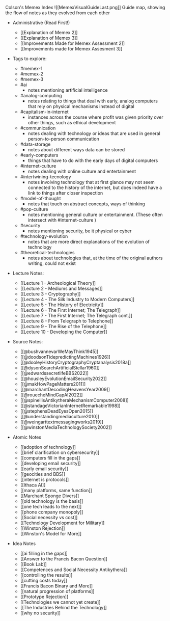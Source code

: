 Colson's Memex Index
![[MemexVisualGuideLast.png]]
Guide map, showing the flow of notes as they evolved from each other

- Administrative (Read First!)
	- [[Explanation of Memex 2]]
	- [[Explanation of Memex 3]]
	- [[Improvements Made for Memex Assessment 2]]
	- [[Improvements made for Memex Assesment 3]]

- Tags to explore:
	- #memex-1 
	- #memex-2 
	- #memex-3 
	- #ai 
		- notes mentioning artificial intelligence
	- #analog-computing 
		- notes relating to things that deal with early, analog computers that rely on physical mechanisms instead of digital
	- #capitalism-in-internet 
		- instances across the course where profit was given priority over other things, such as ethical development
	- #communication 
		- notes dealing with technology or ideas that are used in general person-to-person communication
	- #data-storage 
		- notes about different ways data can be stored
	- #early-computers 
		- things that have to do with the early days of digital computers
	- #internet-culture 
		- notes dealing with online culture and entertainment
	- #intertwining-tecnology 
		- notes involving technology that at first glance may not seem connected to the history of the internet, but does indeed have a link to things after closer inspection
	- #model-of-thought 
		- notes that touch on abstract concepts, ways of thinking
	- #pop-culture 
		- notes mentioning general culture or entertainment. (These often intersect with #internet-culture )
	- #security 
		- notes mentioning security, be it physical or cyber
	- #technology-evolution 
		- notes that are more direct explanations of the evolution of technology
	- #theoretical-technologies 
		- notes about technologies that, at the time of the original authors writing, could not exist

- Lecture Notes:
	- [[Lecture 1 - Archeological Theory]]
	- [[Lecture 2 - Mediums and Messages]]
	- [[Lecture 3 - Cryptography]]
	- [[Lecture 4 - The Silk Industry to Modern Computers]]
	- [[Lecture 5 - The History of Electricity]]
	- [[Lecture 6 - The First Internet; The Telegraph]]
	- [[Lecture 7 - The First Internet; The Telegraph cont.]]
	- [[Lecture 8 - From Telegraph to Telephone]]
	- [[Lecture 9 - The Rise of the Telephone]]
	- [[Lecture 10 - Developing the Computer]]

- Source Notes:
	- [[@bushvannevarWeMayThink1945]]
	- [[@doodsonTidepredictingMachines1926]]
	- [[@dooleyHistoryCryptographyCryptanalysis2018a]]
	- [[@dysonSearchArtificialStellar1960]]
	- [[@edwardssecretlifeBBS2022]]
	- [[@housleyEvolutionEmailSecurity2022]]
	- [[@makHowPageMatters2011]]
	- [[@marchantDecodingHeavensYear2009]]
	- [[@rouecheMindGapAI2022]]
	- [[@spinellisAntikytheraMechanismComputer2008]]
	- [[@standageVictorianInternetRemarkable1998]]
	- [[@stephensDeadEyesOpen2015]]
	- [[@understandingmediaculture2010]]
	- [[@weingarttextmessagingworks2019]]
	- [[@winstonMediaTechnologySociety2002]]

- Atomic Notes
	- [[adoption of technology]]
	- [[brief clarification on cybersecurity]]
	- [[computers fill in the gaps]]
	- [[developing email security]]
	- [[early email security]]
	- [[geocities and BBS]]
	- [[internet is protocols]]
	- [[Ithaca AI]]
	- [[many platforms, same function]]
	- [[Marchant Sponge Divers]]
	- [[old technology is the basis]]
	- [[one tech leads to the next]]
	- [[phone company monopoly]]
	- [[Social necessity vs cost]]
	- [[Technology Development for Military]]
	- [[Winston Rejection]]
	- [[Winston's Model for More]]

- Idea Notes
	- [[ai filling in the gaps]]
	- [[Answer to the Francis Bacon Question]]
	- [[Book Lab]]
	- [[Competences and Social Necessity Antikythera]]
	- [[controlling the results]]
	- [[cutting costs today]]
	- [[Francis Bacon Binary and More]]
	- [[natural progression of platforms]]
	- [[Prototype Rejection]]
	- [[Technologies we cannot yet create]]
	- [[The Industries Behind the Technology]]
	- [[why no security]]

